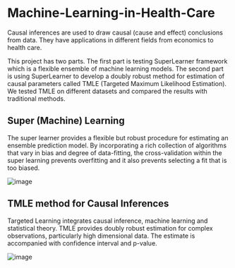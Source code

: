 # Machine-Learning-in-Health-Care

  Causal inferences are used to draw causal (cause and effect) conclusions from data. They have applications in different fields from economics to health care. 

This project has two parts. The first part is testing SuperLearner framework which is a flexible ensemble of machine learning models. The second part is using SuperLearner to develop a doubly robust method for estimation of causal parameters called TMLE (Targeted Maximum Likelihood Estimation). We tested TMLE on different datasets and compared the results with traditional methods.

## Super (Machine) Learning  
The super learner provides a flexible but robust procedure for estimating an ensemble prediction model. By incorporating a rich collection of algorithms that vary in bias and degree of data-fitting, the cross-validation within the super learning prevents overfitting and it also prevents selecting a fit that is too biased. 

![image](https://github.com/user-attachments/assets/990de748-3733-43c7-a77f-62585d80ea7f)

## TMLE method for Causal Inferences
Targeted Learning integrates causal inference, machine learning and statistical theory. TMLE provides doubly robust estimation for complex observations, particularly high dimensional data. The estimate is accompanied with confidence interval and p-value.

![image](https://github.com/user-attachments/assets/2c39dd32-c069-4d7a-bf41-1dc0ceee1971)



